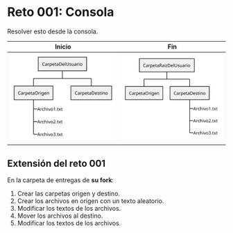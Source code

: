 # Reto 001: Consola

Resolver esto desde la consola.

<div align=center>

|Inicio|Fin|
|-|-|
![](/images/modelosUML/modelosUML/treeINICIAL.svg)|![](/images/modelosUML/modelosUML/treeFINAL.svg)

</div>

## Extensión del reto 001

En la carpeta de entregas de **su fork**:

1. Crear las carpetas origen y destino.
1. Crear los archivos en origen con un texto aleatorio.
1. Modificar los textos de los archivos.
1. Mover los archivos al destino.
1. Modificar los textos de los archivos.
